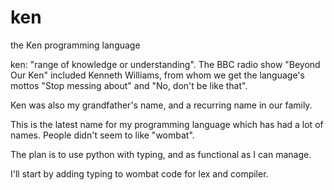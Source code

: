 # ken
the Ken programming language

ken: "range of knowledge or understanding". The BBC radio show "Beyond Our Ken"
included Kenneth Williams, from whom we get the language's mottos "Stop messing
about" and "No, don't be like that".

Ken was also my grandfather's name, and a recurring name in our family.

This is the latest name for my programming language which has had a lot of
names. People didn't seem to like "wombat".

The plan is to use python with typing, and as functional as I can manage.

I'll start by adding typing to wombat code for lex and compiler.
